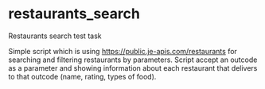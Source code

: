 # restaurants_search
Restaurants search test task 

Simple script which is using https://public.je-apis.com/restaurants for searching and filtering restaurants by parameters.
Script accept an outcode as a parameter and showing information about each restaurant that delivers to that outcode (name, rating, types of food).
